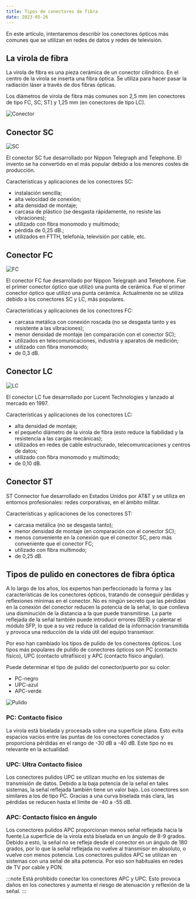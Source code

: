 ```yaml
---
title: Tipos de conectores de fibra
date: 2023-05-26
---
```


En este artículo, intentaremos describir los conectores ópticos más comunes que se utilizan en redes de datos y redes de televisión.

## La virola de fibra[](https://help.cesbo.com/misc/articles/hardware/fiber-connectors#the-fiber-ferrule)

La virola de fibra es una pieza cerámica de un conector cilíndrico. En el centro de la virola se inserta una fibra óptica. Se utiliza para hacer pasar la radiación láser a través de dos fibras ópticas.

Los diámetros de virola de fibra más comunes son 2,5 mm (en conectores de tipo FC, SC, ST) y 1,25 mm (en conectores de tipo LC).

![Conector](https://cdn.cesbo.com/help/misc/articles/fiber-connectors/connector.png)

## Conector SC[](https://help.cesbo.com/misc/articles/hardware/fiber-connectors#sc-connector)

![SC](https://cdn.cesbo.com/help/misc/articles/fiber-connectors/sc.png)

El conector SC fue desarrollado por Nippon Telegraph and Telephone. El invento se ha convertido en el más popular debido a los menores costes de producción.

Características y aplicaciones de los conectores SC:

- instalación sencilla;
- alta velocidad de conexión;
- alta densidad de montaje;
- carcasa de plástico (se desgasta rápidamente, no resiste las vibraciones);
- utilizado con fibra monomodo y multimodo;
- pérdida de 0,25 dB.;
- utilizados en FTTH, telefonía, televisión por cable, etc.

## Conector FC[](https://help.cesbo.com/misc/articles/hardware/fiber-connectors#fc-connector)

![FC](https://cdn.cesbo.com/help/misc/articles/fiber-connectors/fc.png)

El conector FC fue desarrollado por Nippon Telegraph and Telephone. Fue el primer conector óptico que utilizó una punta de cerámica. Fue el primer conector óptico que utilizó una punta cerámica. Actualmente no se utiliza debido a los conectores SC y LC, más populares.

Características y aplicaciones de los conectores FC:

- carcasa metálica con conexión roscada (no se desgasta tanto y es resistente a las vibraciones);
- menor densidad de montaje (en comparación con el conector SC);
- utilizados en telecomunicaciones, industria y aparatos de medición;
- utilizado con fibra monomodo;
- de 0,3 dB.

## Conector LC[](https://help.cesbo.com/misc/articles/hardware/fiber-connectors#lc-connector)

![LC](https://cdn.cesbo.com/help/misc/articles/fiber-connectors/lc.png)

El conector LC fue desarrollado por Lucent Technologies y lanzado al mercado en 1997.

Características y aplicaciones de los conectores LC:

- alta densidad de montaje;
- el pequeño diámetro de la virola de fibra (esto reduce la fiabilidad y la resistencia a las cargas mecánicas);
- utilizados en redes de cable estructurado, telecomunicaciones y centros de datos;
- utilizado con fibra monomodo y multimodo;
- de 0,10 dB.

## Conector ST[](https://help.cesbo.com/misc/articles/hardware/fiber-connectors#st-connector)

ST Connector fue desarrollado en Estados Unidos por AT&T y se utiliza en entornos profesionales: redes corporativas, en el ámbito militar.

Características y aplicaciones de los conectores ST:

- carcasa metálica (no se desgasta tanto);
- menor densidad de montaje (en comparación con el conector SC);
- menos conveniente en la conexión que el conector SC, pero más conveniente que el conector FC;
- utilizado con fibra multimodo;
- de 0,25 dB.

## Tipos de pulido en conectores de fibra óptica[](https://help.cesbo.com/misc/articles/hardware/fiber-connectors#types-of-polish-on-fiber-optic-connectors)

A lo largo de los años, los expertos han perfeccionado la forma y las características de los conectores ópticos, tratando de conseguir pérdidas y reflexiones mínimas en el conector. No es ningún secreto que las pérdidas en la conexión del conector reducen la potencia de la señal, lo que conlleva una disminución de la distancia a la que puede transmitirse. La parte reflejada de la señal también puede introducir errores (BER) y calentar el módulo SFP, lo que a su vez reduce la calidad de la información transmitida y provoca una reducción de la vida útil del equipo transmisor.

Por eso han cambiado los tipos de pulido de los conectores ópticos. Los tipos más populares de pulido de conectores ópticos son PC (contacto físico), UPC (contacto ultrafísico) y APC (contacto físico angular).

Puede determinar el tipo de pulido del conector/puerto por su color:

- PC-negro
- UPC-azul
- APC-verde

![Pulido](https://cdn.cesbo.com/help/misc/articles/fiber-connectors/polishing.png)

### PC: Contacto físico

La virola está biselada y procesada sobre una superficie plana. Esto evita espacios vacíos entre las puntas de los conectores conectados y proporciona pérdidas en el rango de -30 dB a -40 dB. Este tipo no es relevante en la actualidad.

### UPC: Ultra Contacto físico

Los conectores pulidos UPC se utilizan mucho en los sistemas de transmisión de datos. Debido a la baja potencia de la señal en tales sistemas, la señal reflejada también tiene un valor bajo. Los conectores son similares a los de tipo PC. Gracias a una curva biselada más clara, las pérdidas se reducen hasta el límite de -40 a -55 dB.

### APC: Contacto físico en ángulo

Los conectores pulidos APC proporcionan menos señal reflejada hacia la fuente.La superficie de la virola está biselada en un ángulo de 8-9 grados. Debido a esto, la señal no se refleja desde el conector en un ángulo de 180 grados, por lo que la señal reflejada no vuelve al transmisor en absoluto, o vuelve con menos potencia. Los conectores pulidos APC se utilizan en sistemas con una señal de alta potencia. Por eso son habituales en redes de TV por cable y PON.

:::note
Está prohibido conectar los conectores APC y UPC. Esto provoca daños en los conectores y aumenta el riesgo de atenuación y reflexión de la señal.
:::
